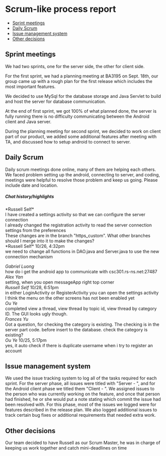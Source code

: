 <h1>Scrum-like process report</h1>

 * [Sprint meetings](#sprint-meetings)
 * [Daily Scrum](#daily-scrum)
 * [Issue management system](#issue-management-system)
 * [Other decisions](#other-decisions)

## Sprint meetings ##
We had two sprints, one for the server side, the other for client side.  

For the first sprint, we had a planning meeting at BA3195 on Sept. 18th, our group came up with a rough plan for the first release which includes the most important features.  

We decided to use MySql for the database storage and Java Servlet to build and host the server for database communication.  

At the end of first sprint, we got 100% of what planned done, the server is fully running there is no difficulty communicating between the Android client and Java server. <br>

During the planning meeting for second sprint, we decided to work on client part of our product, we added some additional features after meeting with TA, and discussed how to setup android to connect to server.  

## Daily Scrum ##
Daily scrum meetings done online, many of them are helping each others. We faced problem setting up the android, connecting to server, and coding, meetings were helpful to resolve those problem and keep us going.
Please include date and location.
<br>

<h5> Chat history/highlights </h5>
*Russell Self*<br>
I have created a settings activity so that we can configure the server connection<br>
I already changed the registration activity to read the server connection settings from the preferences<br>
These changes are in the branch "https_custom". What other branches should I merge into it to make the changes?<br>
*Russell Self*
10/26, 4:32pm<br>
we need to change all functions in DAO.java and Server.java to use the new connection mechanism<br></p>

*Gabriel Luong* <br>
how do i get the android app to communicate with csc301.rs-ns.net:27487<br>
*Alex Yan* <br>
setting, when you open messageApp  right top corner<br>
*Russell Self*
10/28, 6:51pm <br>
in either LoginActivity or RegisterActivity you can open the settings activity<br>
I think the menu on the other screens has not been enabled yet<br>
*Ou Ye*<br>
completed view a thread, view thread by topic id, view thread by category ID. The GUI looks ugly though.<br>
*Frances Yu*<br>
Got a question, for checking the category is existing. The checking is in the server part code. before insert to the database. check the category is existing?<br>
*Ou Ye*
10/25, 5:17pm<br>
yes, it auto check if there is duplicate username when i try to register an account<br>

## Issue management system ##

We used the issue tracking system to log all of the tasks required for each sprint. For the server phase, all issues were titled with "Server - ", and for the Android client phase we titled them "Client - ". We assigned issues to the person who was currently working on the feature, and once that person had finished, he or she would put a note stating which commit the issue had been resolved with. For this phase, most of the issues we logged were for features described in the release plan. We also logged additional issues to track certain bug fixes or additional requirements that needed extra work.

## Other decisions ##
Our team decided to have Russell as our Scrum Master, he was in charge of keeping us work together and catch mini-deadlines on time
